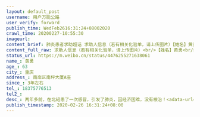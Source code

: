 ```yaml
---
layout: default_post
username: 用户万能公路
user_verify: forward
publish_time: WedFeb2616:31:24+08002020
crawl_time: 20200227-10:55:30
imageurl: 
content_brief: 肺炎患者求助超话 求助人信息（若有相关化验单，请上传图片）【姓名】黄勇【年龄】63【所在城市】重庆【所在小区、社区】南岸区南坪大厦A座【患病时间】3年左右【联系方式】18375776513【其他紧急联系人】【病情描述】两年多前，在北碚患了一次感冒，引发了肺炎，因经济困难，没有根治！  ...全文
content_full_raw: 求助人信息（若有相关化验单，请上传图片）<br/>【姓名】黄勇<br/>【年龄】63<br/>【所在城市】重庆<br/>【所在小区、社区】南岸区南坪大厦A座<br/>【患病时间】3年左右<br/>【联系方式】18375776513<br/>【其他紧急联系人】<br/>【病情描述】两年多前，在北碚患了一次感冒，引发了肺炎，因经济困难，没有根治！<adata-url="http://t.cn/z8lAR9y"href="http://weibo.com/p/100101B2094752D264ABFB4193"data-hide=""><spanclass='url-icon'><imgstyle='width:1rem;height:1rem'src='https://h5.sinaimg.cn/upload/2015/09/25/3/timeline_card_small_location_default.png'></span><spanclass="surl-text">重庆·南坪</span></a>
status_url: https://m.weibo.cn/status/4476255271638061
name_: 黄勇
age_: 63
city_: 重庆
address_: 南岸区南坪大厦A座
since_: 3年左右
tel_: 18375776513
tel2_: 
desc_: 两年多前，在北碚患了一次感冒，引发了肺炎，因经济困难，没有根治！<adata-url="http//t.cn/z8lAR9y"href="http//weibo.com/p/100101B2094752D264ABFB4193"data-hide=""><spanclass='url-icon'><imgstyle='width1rem;height1rem'src='https//h5.sinaimg.cn/upload/2015/09/25/3/timeline_card_small_location_default.png'></span><spanclass="surl-text">重庆·南坪</span></a>
publish_timestamp: 2020-02-26 16:31:24+08:00
---
```

